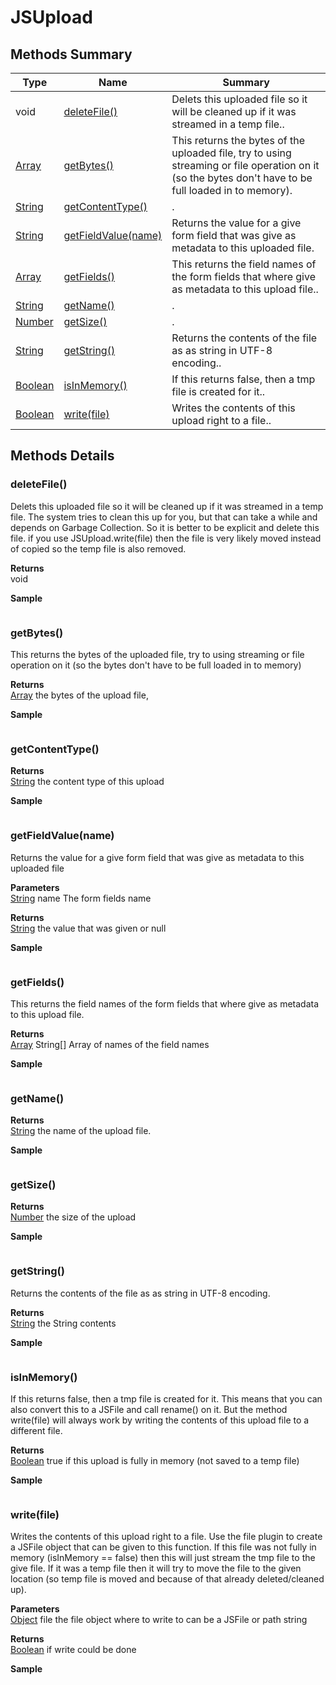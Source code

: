 # JSUpload

## Methods Summary

| Type                            | Name                                                  | Summary                                                                                                                                               |
| ------------------------------- | ----------------------------------------------------- | ----------------------------------------------------------------------------------------------------------------------------------------------------- |
| void                            | [deleteFile()](jsupload.md#deletefile)                | Delets this uploaded file so it will be cleaned up if it was streamed in a temp file..                                                                |
| [Array](../js-lib/array.md)     | [getBytes()](jsupload.md#getbytes)                    | This returns the bytes of the uploaded file, try to using streaming or file operation on it (so the bytes don't have to be full loaded in to memory). |
| [String](../js-lib/string.md)   | [getContentType()](jsupload.md#getcontenttype)        | .                                                                                                                                                     |
| [String](../js-lib/string.md)   | [getFieldValue(name)](jsupload.md#getfieldvalue-name) | Returns the value for a give form field that was give as metadata to this uploaded file.                                                              |
| [Array](../js-lib/array.md)     | [getFields()](jsupload.md#getfields)                  | This returns the field names of the form fields that where give as metadata to this upload file..                                                     |
| [String](../js-lib/string.md)   | [getName()](jsupload.md#getname)                      | .                                                                                                                                                     |
| [Number](../js-lib/number.md)   | [getSize()](jsupload.md#getsize)                      | .                                                                                                                                                     |
| [String](../js-lib/string.md)   | [getString()](jsupload.md#getstring)                  | Returns the contents of the file as as string in UTF-8 encoding..                                                                                     |
| [Boolean](../js-lib/boolean.md) | [isInMemory()](jsupload.md#isinmemory)                | If this returns false, then a tmp file is created for it..                                                                                            |
| [Boolean](../js-lib/boolean.md) | [write(file)](jsupload.md#write-file)                 | Writes the contents of this upload right to a file..                                                                                                  |

## Methods Details

### deleteFile()

Delets this uploaded file so it will be cleaned up if it was streamed in a temp file. The system tries to clean this up for you, but that can take a while and depends on Garbage Collection. So it is better to be explicit and delete this file. if you use JSUpload.write(file) then the file is very likely moved instead of copied so the temp file is also removed.

**Returns**\
void

**Sample**

```javascript
```

### getBytes()

This returns the bytes of the uploaded file, try to using streaming or file operation on it (so the bytes don't have to be full loaded in to memory)

**Returns**\
[Array](../js-lib/array.md) the bytes of the upload file,

**Sample**

```javascript
```

### getContentType()

**Returns**\
[String](../js-lib/string.md) the content type of this upload

**Sample**

```javascript
```

### getFieldValue(name)

Returns the value for a give form field that was give as metadata to this uploaded file

**Parameters**\
[String](../js-lib/string.md) name The form fields name

**Returns**\
[String](../js-lib/string.md) the value that was given or null

**Sample**

```javascript
```

### getFields()

This returns the field names of the form fields that where give as metadata to this upload file.

**Returns**\
[Array](../js-lib/array.md) String\[] Array of names of the field names

**Sample**

```javascript
```

### getName()

**Returns**\
[String](../js-lib/string.md) the name of the upload file.

**Sample**

```javascript
```

### getSize()

**Returns**\
[Number](../js-lib/number.md) the size of the upload

**Sample**

```javascript
```

### getString()

Returns the contents of the file as as string in UTF-8 encoding.

**Returns**\
[String](../js-lib/string.md) the String contents

**Sample**

```javascript
```

### isInMemory()

If this returns false, then a tmp file is created for it. This means that you can also convert this to a JSFile and call rename() on it. But the method write(file) will always work by writing the contents of this upload file to a different file.

**Returns**\
[Boolean](../js-lib/boolean.md) true if this upload is fully in memory (not saved to a temp file)

**Sample**

```javascript
```

### write(file)

Writes the contents of this upload right to a file. Use the file plugin to create a JSFile object that can be given to this function. If this file was not fully in memory (isInMemory == false) then this will just stream the tmp file to the give file. If it was a temp file then it will try to move the file to the given location (so temp file is moved and because of that already deleted/cleaned up).

**Parameters**\
[Object](../js-lib/object.md) file the file object where to write to can be a JSFile or path string

**Returns**\
[Boolean](../js-lib/boolean.md) if write could be done

**Sample**

```javascript
```
